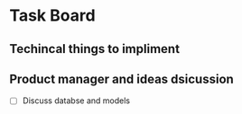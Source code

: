 # Task Board


## Techincal things to impliment



## Product manager and ideas dsicussion
- [ ] Discuss databse and models